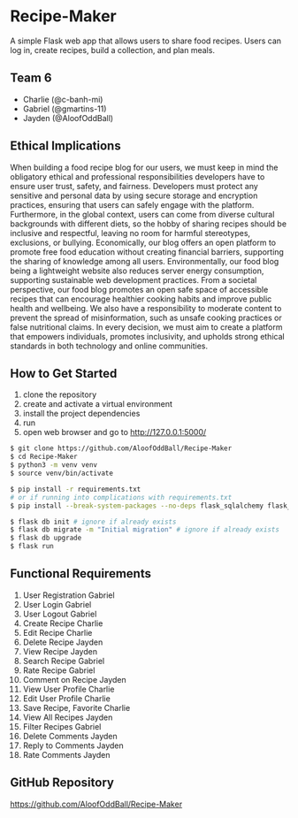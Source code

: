 # Recipe-Maker
A simple Flask web app that allows users to share food recipes. 
Users can log in, create recipes, build a collection, and plan meals.

## Team 6
- Charlie (@c-banh-mi)
- Gabriel (@gmartins-11)
- Jayden (@AloofOddBall)

## Ethical Implications
When building a food recipe blog for our users, we must keep in mind the obligatory ethical and professional responsibilities 
developers have to ensure user trust, safety, and fairness. Developers must protect any sensitive and personal data by using 
secure storage and encryption practices, ensuring that users can safely engage with the platform. Furthermore, in the global context, 
users can come from diverse cultural backgrounds with different diets, so the hobby of sharing recipes should be inclusive and respectful, 
leaving no room for harmful stereotypes, exclusions, or bullying. Economically, our blog offers an open platform to promote free food education 
without creating financial barriers, supporting the sharing of knowledge among all users. Environmentally, our food blog being a lightweight 
website also reduces server energy consumption, supporting sustainable web development practices. From a societal perspective, our food blog 
promotes an open safe space of accessible recipes that can encourage healthier cooking habits and improve public health and wellbeing. 
We also have a responsibility to moderate content to prevent the spread of misinformation, such as unsafe cooking practices or false nutritional claims. 
In every decision, we must aim to create a platform that empowers individuals, promotes inclusivity, and upholds strong ethical standards in 
both technology and online communities.

## How to Get Started
1. clone the repository
2. create and activate a virtual environment
3. install the project dependencies
4. run
5. open web browser and go to http://127.0.0.1:5000/

```bash
$ git clone https://github.com/AloofOddBall/Recipe-Maker
$ cd Recipe-Maker
$ python3 -m venv venv
$ source venv/bin/activate

$ pip install -r requirements.txt
# or if running into complications with requirements.txt
$ pip install --break-system-packages --no-deps flask_sqlalchemy flask_login flask_wtf email_validator

$ flask db init # ignore if already exists
$ flask db migrate -m "Initial migration" # ignore if already exists
$ flask db upgrade
$ flask run
```

## Functional Requirements
1. User Registration			Gabriel
2. User Login				      Gabriel
3. User Logout				    Gabriel
4. Create Recipe			    Charlie
5. Edit Recipe				    Charlie
6. Delete Recipe			    Jayden
7. View Recipe				    Jayden
8. Search Recipe          Gabriel
9. Rate Recipe            Gabriel
10. Comment on Recipe     Jayden
11. View User Profile     Charlie
12. Edit User Profile     Charlie
13. Save Recipe, Favorite Charlie
14. View All Recipes      Jayden
15. Filter Recipes        Gabriel
16. Delete Comments       Jayden
17. Reply to Comments     Jayden
18. Rate Comments         Jayden

## GitHub Repository
https://github.com/AloofOddBall/Recipe-Maker

